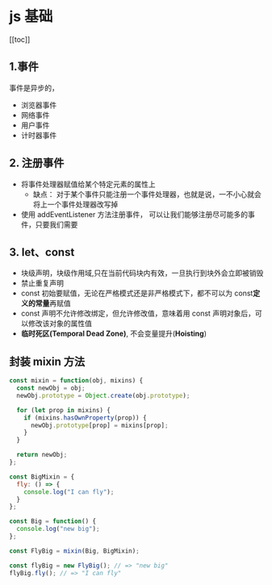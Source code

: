 # js 基础

[[toc]]

## 1.事件

事件是异步的，

- 浏览器事件
- 网络事件
- 用户事件
- 计时器事件

## 2. 注册事件

- 将事件处理器赋值给某个特定元素的属性上
  - 缺点： 对于某个事件只能注册一个事件处理器，也就是说，一不小心就会将上一个事件处理器改写掉
- 使用 addEventListener 方法注册事件， 可以让我们能够注册尽可能多的事件，只要我们需要

## 3. let、const

- 块级声明，块级作用域,只在当前代码块内有效，一旦执行到块外会立即被销毁
- 禁止重复声明
- const 初始要赋值，无论在严格模式还是非严格模式下，都不可以为 const**定义的常量**再赋值
- const 声明不允许修改绑定，但允许修改值，意味着用 const 声明对象后，可以修改该对象的属性值
- **临时死区(Temporal Dead Zone)**, 不会变量提升(**Hoisting**)

## 封装 mixin 方法

```js
const mixin = function(obj, mixins) {
  const newObj = obj;
  newObj.prototype = Object.create(obj.prototype);

  for (let prop in mixins) {
    if (mixins.hasOwnProperty(prop)) {
      newObj.prototype[prop] = mixins[prop];
    }
  }

  return newObj;
};

const BigMixin = {
  fly: () => {
    console.log("I can fly");
  }
};

const Big = function() {
  console.log("new big");
};

const FlyBig = mixin(Big, BigMixin);

const flyBig = new FlyBig(); // => "new big"
flyBig.fly(); // => "I can fly"
```
